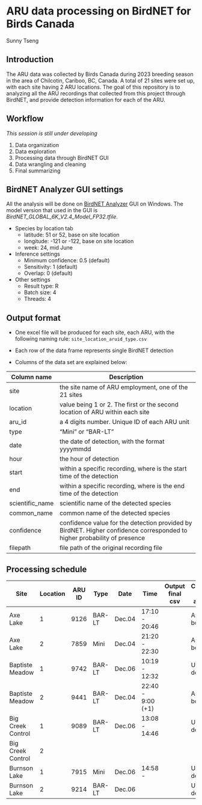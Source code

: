 ARU data processing on BirdNET for Birds Canada
================
Sunny Tseng

## Introduction

The ARU data was collected by Birds Canada during 2023 breeding season
in the area of Chilcotin, Cariboo, BC, Canada. A total of 21 sites were
set up, with each site having 2 ARU locations. The goal of this
repository is to analyzing all the ARU recordings that collected from
this project through BirdNET, and provide detection information for each
of the ARU.

## Workflow

*This session is still under developing*

1.  Data organization
2.  Data exploration
3.  Processing data through BirdNET GUI
4.  Data wrangling and cleaning
5.  Final summarizing

## BirdNET Analyzer GUI settings

All the analysis will be done on [BirdNET
Analyzer](https://github.com/kahst/BirdNET-Analyzer) GUI on Windows. The
model version that used in the GUI is
*BirdNET_GLOBAL_6K_V2.4_Model_FP32.tfile*.

- Species by location tab
  - latitude: 51 or 52, base on site location
  - longitude: -121 or -122, base on site location
  - week: 24, mid June
- Inference settings
  - Minimum confidence: 0.5 (default)
  - Sensitivity: 1 (default)
  - Overlap: 0 (default)
- Other settings
  - Result type: R
  - Batch size: 4
  - Threads: 4

## Output format

- One excel file will be produced for each site, each ARU, with the
  following naming rule: `site_location_aruid_type.csv`

- Each row of the data frame represents single BirdNET detection

- Columns of the data set are explained below:

| Column name     | Description                                                                                                              |
|-----------------|--------------------------------------------------------------------------------------------------------------------------|
| site            | the site name of ARU employment, one of the 21 sites                                                                     |
| location        | value being 1 or 2. The first or the second location of ARU within each site                                             |
| aru_id          | a 4 digits number. Unique ID of each ARU unit                                                                            |
| type            | “Mini” or “BAR-LT”                                                                                                       |
| date            | the date of detection, with the format yyyymmdd                                                                          |
| hour            | the hour of detection                                                                                                    |
| start           | within a specific recording, where is the start time of the detection                                                    |
| end             | within a specific recording, where is the end time of the detection                                                      |
| scientific_name | scientific name of the detected species                                                                                  |
| common_name     | common name of the detected species                                                                                      |
| confidence      | confidence value for the detection provided by BirdNET. Higher confidence corresponded to higher probability of presence |
| filepath        | file path of the original recording file                                                                                 |

## Processing schedule

| Site              | Location | ARU ID | Type   | Date   | Time              | Output final csv | Computer for analysis |
|-------------------|----------|--------|--------|--------|-------------------|------------------|-----------------------|
| Axe Lake          | 1        | 9126   | BAR-LT | Dec.04 | 17:10 - 20:46     |                  | Asus Zen book         |
| Axe Lake          | 2        | 7859   | Mini   | Dec.04 | 21:20 - 22:30     |                  | Asus Zen book         |
| Baptiste Meadow   | 1        | 9742   | BAR-LT | Dec.06 | 10:19 - 12:32     |                  | UBC desktop           |
| Baptiste Meadow   | 2        | 9441   | BAR-LT | Dec.04 | 22:40 - 9:00 (+1) |                  | Asus Zen book         |
| Big Creek Control | 1        | 9089   | BAR-LT | Dec.06 | 13:08 - 14:46     |                  | UBC desktop           |
| Big Creek Control | 2        |        |        |        |                   |                  |                       |
| Burnson Lake      | 1        | 7915   | Mini   | Dec.06 | 14:58 -           |                  | UBC desktop           |
| Burnson Lake      | 2        | 9214   | BAR-LT | Dec.06 |                   |                  | UBC desktop           |
